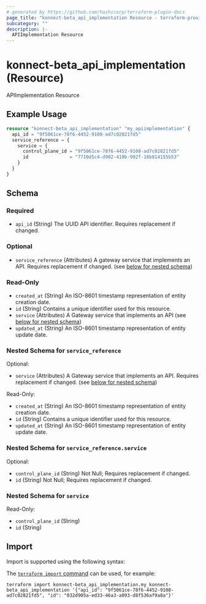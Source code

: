 ```yaml
---
# generated by https://github.com/hashicorp/terraform-plugin-docs
page_title: "konnect-beta_api_implementation Resource - terraform-provider-konnect-beta"
subcategory: ""
description: |-
  APIImplementation Resource
---
```


# konnect-beta_api_implementation (Resource)

APIImplementation Resource

## Example Usage

```terraform
resource "konnect-beta_api_implementation" "my_apiimplementation" {
  api_id = "9f5061ce-78f6-4452-9108-ad7c02821fd5"
  service_reference = {
    service = {
      control_plane_id = "9f5061ce-78f6-4452-9108-ad7c02821fd5"
      id               = "7710d5c4-d902-410b-992f-18b814155b53"
    }
  }
}
```

<!-- schema generated by tfplugindocs -->
## Schema

### Required

- `api_id` (String) The UUID API identifier. Requires replacement if changed.

### Optional

- `service_reference` (Attributes) A gateway service that implements an API. Requires replacement if changed. (see [below for nested schema](#nestedatt--service_reference))

### Read-Only

- `created_at` (String) An ISO-8601 timestamp representation of entity creation date.
- `id` (String) Contains a unique identifier used for this resource.
- `service` (Attributes) A Gateway service that implements an API (see [below for nested schema](#nestedatt--service))
- `updated_at` (String) An ISO-8601 timestamp representation of entity update date.

<a id="nestedatt--service_reference"></a>
### Nested Schema for `service_reference`

Optional:

- `service` (Attributes) A Gateway service that implements an API. Requires replacement if changed. (see [below for nested schema](#nestedatt--service_reference--service))

Read-Only:

- `created_at` (String) An ISO-8601 timestamp representation of entity creation date.
- `id` (String) Contains a unique identifier used for this resource.
- `updated_at` (String) An ISO-8601 timestamp representation of entity update date.

<a id="nestedatt--service_reference--service"></a>
### Nested Schema for `service_reference.service`

Optional:

- `control_plane_id` (String) Not Null; Requires replacement if changed.
- `id` (String) Not Null; Requires replacement if changed.



<a id="nestedatt--service"></a>
### Nested Schema for `service`

Read-Only:

- `control_plane_id` (String)
- `id` (String)

## Import

Import is supported using the following syntax:

The [`terraform import` command](https://developer.hashicorp.com/terraform/cli/commands/import) can be used, for example:

```shell
terraform import konnect-beta_api_implementation.my_konnect-beta_api_implementation '{"api_id": "9f5061ce-78f6-4452-9108-ad7c02821fd5", "id": "032d905a-ed33-46a3-a093-d8f536af9a8a"}'
```
